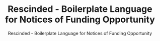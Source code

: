 ---
layout: resources-landing
title: "Rescinded - Boilerplate Language for Notices of Funding Opportunity"
subtitle: "Rescinded - Boilerplate Language for Notices of Funding Opportunity"
doc-link: ../assets/files/Rescinded_Controller Alert_Boilerplate Language_20201210.pdf
filters: federal-financial-assistance controller-alert omb 2021 archived
fiscal_year: 2021
---